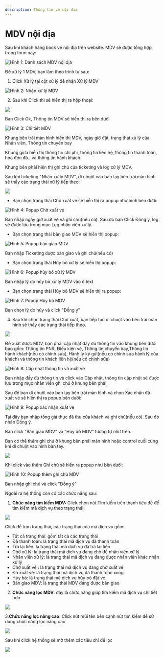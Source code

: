 ```yaml
---
description: Thông tin vé nội địa
---
```


# MDV nội địa

Sau khi khách hàng book vé nội địa trên website. MDV sẽ được tổng hợp trong form này:

![H&#xEC;nh 1: Danh s&#xE1;ch MDV n&#x1ED9;i &#x111;&#x1ECB;a](../.gitbook/assets/image%20%284%29.png)

Để xử lý 1 MDV, bạn làm theo trình tự sau:

1. Click Xử lý tại cột xử lý để nhận Xử lý MDV

![H&#xEC;nh 2: Nh&#x1EAD;n x&#x1EED; l&#xFD; MDV](../.gitbook/assets/image%20%2836%29.png)

2. Sau khi Click thì sẽ hiển thị ra hộp thoại:

![](../.gitbook/assets/image%20%2866%29.png)

Bạn Click Ok, Thông tin MDV sẽ hiển thị ra bên dưới

![H&#xEC;nh 3: Chi ti&#x1EBF;t MDV](../.gitbook/assets/image%20%2853%29.png)

Khung bên trái màn hình hiển thị MDV, ngày giờ đặt, trạng thái xử lý của Nhân viên, Thông tin chuyến bay

Khung giữa hiển thị thông tin chi phí, thông tin liên hệ, thông tin thanh toán, hóa đơn đỏ...và thông tin hành khách.

Khung bên phải hiện thị ghi chú của ticketing và log xử lý MDV.

Sau khi ticketing "Nhận xử lý MDV", di chuột vào bàn tay bên trái màn hình sẽ thấy các trạng thái xử lý tiếp theo:  


![](../.gitbook/assets/image%20%2858%29.png)

* Bạn chọn trạng thái Chờ xuất vé sẽ hiển thị ra popup như hình bên dưới:

![H&#xEC;nh 4: Popup Ch&#x1EDD; xu&#x1EA5;t v&#xE9;](../.gitbook/assets/image%20%2815%29.png)

Bạn nhập ngày giờ xuất vé và ghi chú\(nếu có\). Sau đó bạn Click Đồng ý, log sẽ được lưu trong mục Log nhân viên xử lý.

* Bạn chọn trạng thái bàn giao MDV sẽ hiển thị popup:

![H&#xEC;nh 5: Popup b&#xE0;n giao MDV](../.gitbook/assets/image%20%2819%29.png)

Bạn nhập Ticketing được bàn giao và ghi chú\(nếu có\)

* Bạn chọn trạng thái Hủy bỏ xử lý sẽ hiển thị popup:

![H&#xEC;nh 6: Popup h&#x1EE7;y b&#x1ECF; x&#x1EED; l&#xFD; MDV](../.gitbook/assets/image%20%2842%29.png)

Bạn nhập lý do hủy bỏ xử lý MDV vào ô text

* Bạn chọn trạng thái Hủy bỏ MDV sẽ hiển thị ra popup:

  


![H&#xEC;nh 7: Popup H&#x1EE7;y b&#x1ECF; MDV](../.gitbook/assets/image%20%2847%29.png)

Bạn chọn lý do hủy và click "Đồng ý"  




4. Sau khi chọn trạng thái Chờ xuất, bạn tiếp tục di chuột vào bên trái màn hình sẽ thấy các trạng thái tiếp theo.

![](../.gitbook/assets/image%20%287%29.png)

Để xuất được MDV, bạn phải cập nhật đầy đủ thông tin vào khung bên dưới bao gồm: Thông tin PNR, Điều kiện vé, Thông tin chuyến bay,Thông tin hành khách\(nếu có chỉnh sửa\), Hành lý ký gửi\(nếu có chỉnh sửa hành lý của khách\) và thông tin khách liên hệ\(nếu có chỉnh sửa\)

![H&#xEC;nh 8: C&#x1EAD;p nh&#x1EAD;t th&#xF4;ng tin v&#xE0; xu&#x1EA5;t v&#xE9;](../.gitbook/assets/image%20%2841%29.png)

Bạn nhập đầy đủ thông tin và click vào Cập nhật, thông tin cập nhật sẽ được lưu trong mục nhân viên ghi chú ở khung bên phải.

Sau đó bạn di chuột vào bàn tay bên trái màn hình và chọn Xác nhận đã xuất vé sẽ hiển thị ra popup bên dưới: 

![H&#xEC;nh 9: Popup x&#xE1;c nh&#x1EAD;n xu&#x1EA5;t v&#xE9;](../.gitbook/assets/image%20%2813%29.png)

Tại đây bạn nhập tổng giá thực đã thu của khách và ghi chú\(nếu có\). Sau đó nhấn Đồng ý.

Bạn click "Bàn giao MDV" và "Hủy bỏ MDV" tương tự như trên.

Bạn có thể thêm ghi chú ở khung bên phải màn hình hoặc control cuối cùng khi di chuột vào hình bàn tay.

![](../.gitbook/assets/image%20%2820%29.png)

Khi click vào thêm Ghi chú sẽ hiển ra popup như bên dưới:

![H&#xEC;nh 10: Popup th&#xEA;m ghi ch&#xFA; MDV](../.gitbook/assets/image%20%2810%29.png)

Bạn nhập ghi chú và click "Đồng ý"

Ngoài ra hệ thống còn có các chức năng sau:

1. **Chức năng tìm kiếm MDV:**  Click chọn nút Tìm kiếm trên thanh tiêu đề để tìm kiếm mã dịch vụ theo trạng thái:

![](../.gitbook/assets/image%20%2876%29.png)

Click để trọn trạng thái, các trạng thái của mã dịch vụ gồm:

* Tất cả trạng thái: gồm tất cả các trạng thái
* Đã thanh toán: là trạng thái mã dịch vụ đã thanh toán
* Trả lại tiền: là trạng thái mã dịch vụ đã trả lại tiền
* Chờ xử lý: là trạng thái mã dịch vụ đang chờ để nhân viên xử lý
* Nhân viên xử lý: là trạng thái mã dịch vụ đang được nhân viên khác nhận xử lý
* Chờ xuất vé : là trạng thái mã dịch vụ đang chờ xuất vé
* Đã xuất vé: là trạng thái mã dịch vụ đã thanh toán xong
* Hủy bỏ: là trạng thái mã dịch vụ hủy bỏ đặt vé
* Bàn giao MDV: là trạng thái MDV đang được bàn giao

2. **Chức năng lọc MDV**:  đây là chức năng giúp tìm kiếm mã dịch vụ chi tiết hơn

![](../.gitbook/assets/image%20%285%29.png)

3.**Chức năng lọc nâng cao**:  Click nút mũi tên bên cạnh nút tìm kiếm để sử dụng chức năng lọc nâng cao

![](../.gitbook/assets/image%20%286%29.png)

Sau khi click hệ thống sẽ mở thêm các tiêu chí để lọc

![](../.gitbook/assets/image%20%2874%29.png)

  


